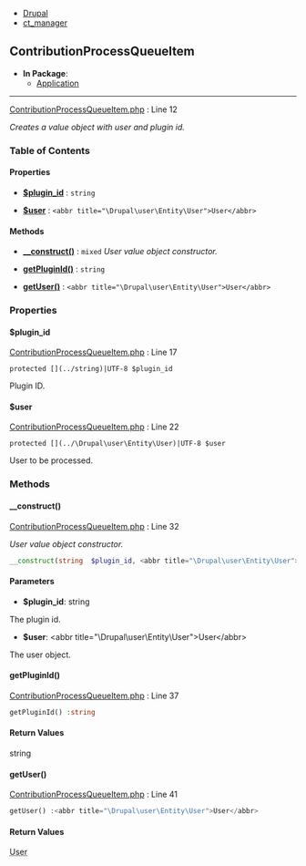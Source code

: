 

- [Drupal](../namespaces/drupal.md)
- [ct_manager](../namespaces/drupal-ct-manager.md)


### 
## ContributionProcessQueueItem


- **In Package**:
    - [Application](../packages/Application.md)
  


---






[ContributionProcessQueueItem.php](../files/web-modules-custom-ct-manager-src-contributionprocessqueueitem.md) : Line 12

*Creates a value object with user and plugin id.*











### Table of Contents









#### Properties

- **[$plugin_id](../classes/Drupal-ct-manager-ContributionProcessQueueItem.md#property_plugin_id)**
         : `string`  


- **[$user](../classes/Drupal-ct-manager-ContributionProcessQueueItem.md#property_user)**
         : `<abbr title="\Drupal\user\Entity\User">User</abbr>`  


#### Methods

- **[__construct()](../classes/Drupal-ct-manager-ContributionProcessQueueItem.md#method___construct)**
           : `mixed`
*User value object constructor.*


- **[getPluginId()](../classes/Drupal-ct-manager-ContributionProcessQueueItem.md#method_getPluginId)**
           : `string`


- **[getUser()](../classes/Drupal-ct-manager-ContributionProcessQueueItem.md#method_getUser)**
           : `<abbr title="\Drupal\user\Entity\User">User</abbr>`







### Properties

#### $plugin_id


[ContributionProcessQueueItem.php](../files/web-modules-custom-ct-manager-src-contributionprocessqueueitem.md) : Line 17




`protected [](../string)|UTF-8 $plugin_id`


Plugin ID.







#### $user


[ContributionProcessQueueItem.php](../files/web-modules-custom-ct-manager-src-contributionprocessqueueitem.md) : Line 22




`protected [](../\Drupal\user\Entity\User)|UTF-8 $user`


User to be processed.









### Methods

#### __construct()


[ContributionProcessQueueItem.php](../files/web-modules-custom-ct-manager-src-contributionprocessqueueitem.md) : Line 32

*User value object constructor.*

```php
__construct(string  $plugin_id, <abbr title="\Drupal\user\Entity\User">User</abbr>  $user) :mixed
```





#### Parameters

- **$plugin_id**: string
    
The plugin id.

- **$user**: &lt;abbr title=&quot;\Drupal\user\Entity\User&quot;&gt;User&lt;/abbr&gt;
    
The user object.










#### getPluginId()


[ContributionProcessQueueItem.php](../files/web-modules-custom-ct-manager-src-contributionprocessqueueitem.md) : Line 37


```php
getPluginId() :string
```












#### Return Values

string



#### getUser()


[ContributionProcessQueueItem.php](../files/web-modules-custom-ct-manager-src-contributionprocessqueueitem.md) : Line 41


```php
getUser() :<abbr title="\Drupal\user\Entity\User">User</abbr>
```












#### Return Values

<abbr title="\Drupal\user\Entity\User">User</abbr>





